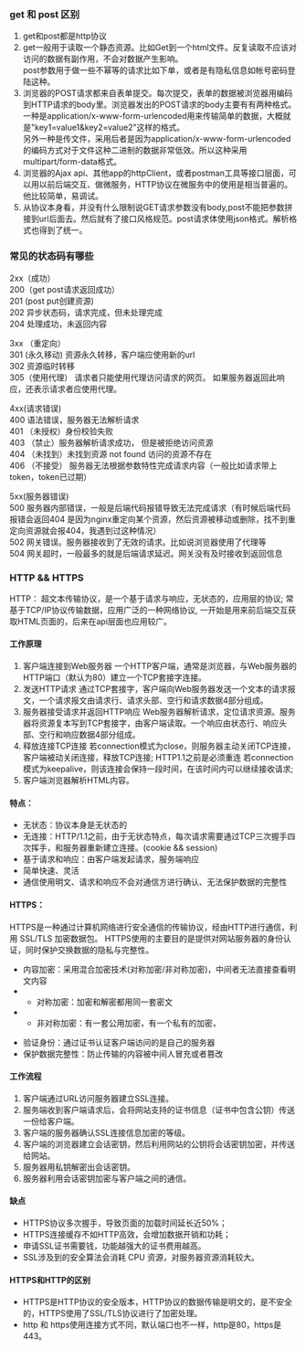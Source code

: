 ### get 和 post 区别
1. get和post都是http协议  
2. get一般用于读取一个静态资源。比如Get到一个html文件。反复读取不应该对访问的数据有副作用，不会对数据产生影响。  
   post参数用于做一些不幂等的请求比如下单，或者是有隐私信息如帐号密码登陆这种。  
3. 浏览器的POST请求都来自表单提交。每次提交，表单的数据被浏览器用编码到HTTP请求的body里。浏览器发出的POST请求的body主要有有两种格式。  
一种是application/x-www-form-urlencoded用来传输简单的数据，大概就是"key1=value1&key2=value2"这样的格式。  
另外一种是传文件，采用后者是因为application/x-www-form-urlencoded的编码方式对于文件这种二进制的数据非常低效。所以这种采用multipart/form-data格式。  
4. 浏览器的Ajax api、其他app的httpClient，或者postman工具等接口层面，可以用以前后端交互、做微服务，HTTP协议在微服务中的使用是相当普遍的。他比较简单，易调试。  
5. 从协议本身看，并没有什么限制说GET请求参数没有body,post不能把参数拼接到url后面去。然后就有了接口风格规范。post请求体使用json格式。解析格式也得到了统一。


### 常见的状态码有哪些
2xx（成功）  
200（get post请求返回成功）  
201 (post put创建资源)  
202 异步状态码，请求完成，但未处理完成  
204 处理成功，未返回内容  

3xx （重定向）  
301 (永久移动) 资源永久转移，客户端应使用新的url  
302 资源临时转移  
305（使用代理） 请求者只能使用代理访问请求的网页。 如果服务器返回此响应，还表示请求者应使用代理。   

4xx(请求错误)  
400 语法错误，服务器无法解析请求  
401 （未授权）身份校验失败  
403 （禁止）服务器解析请求成功， 但是被拒绝访问资源  
404 （未找到）未找到资源 not found 访问的资源不存在  
406 （不接受） 服务器无法根据参数特性完成请求内容（一般比如请求带上token，token已过期）  

5xx(服务器错误)  
500 服务器内部错误，一般是后端代码报错导致无法完成请求（有时候后端代码报错会返回404  是因为nginx重定向某个资源，然后资源被移动或删除，找不到重定向资源就会报404，我遇到过这种情况）  
502 网关错误。服务器接收到了无效的请求。比如说浏览器使用了代理等  
504 网关超时，一般最多的就是后端请求延迟。网关没有及时接收到返回信息

 
### HTTP && HTTPS
HTTP：
超文本传输协议，是一个基于请求与响应，无状态的，应用层的协议;
常基于TCP/IP协议传输数据，应用广泛的一种网络协议, 一开始是用来前后端交互获取HTML页面的，后来在api层面也应用较广。
#### 工作原理
1. 客户端连接到Web服务器
一个HTTP客户端，通常是浏览器，与Web服务器的HTTP端口（默认为80）建立一个TCP套接字连接。
2. 发送HTTP请求
通过TCP套接字，客户端向Web服务器发送一个文本的请求报文，一个请求报文由请求行、请求头部、空行和请求数据4部分组成。
3. 服务器接受请求并返回HTTP响应
Web服务器解析请求，定位请求资源。服务器将资源复本写到TCP套接字，由客户端读取。一个响应由状态行、响应头部、空行和响应数据4部分组成。
4. 释放连接TCP连接
若connection模式为close，则服务器主动关闭TCP连接，客户端被动关闭连接，释放TCP连接; HTTP1.1之前是必须重连
若connection模式为keepalive，则该连接会保持一段时间，在该时间内可以继续接收请求;
5. 客户端浏览器解析HTML内容。

#### 特点：
+ 无状态：协议本身是无状态的
+ 无连接：HTTP/1.1之前，由于无状态特点，每次请求需要通过TCP三次握手四次挥手，和服务器重新建立连接。(cookie && session)
+ 基于请求和响应：由客户端发起请求，服务端响应
+ 简单快速、灵活
+ 通信使用明文、请求和响应不会对通信方进行确认、无法保护数据的完整性

#### HTTPS：
HTTPS是一种通过计算机网络进行安全通信的传输协议，经由HTTP进行通信，利用 SSL/TLS 加密数据包。
HTTPS使用的主要目的是提供对网站服务器的身份认证，同时保护交换数据的隐私与完整性。

- 内容加密：采用混合加密技术(对称加密/非对称加密)，中间者无法直接查看明文内容  
- - 对称加密：加密和解密都用同一套密文
- - 非对称加密：有一套公用加密，有一个私有的加密，
+ 验证身份：通过证书认证客户端访问的是自己的服务器
+ 保护数据完整性：防止传输的内容被中间人冒充或者篡改

#### 工作流程
1. 客户端通过URL访问服务器建立SSL连接。
2. 服务端收到客户端请求后，会将网站支持的证书信息（证书中包含公钥）传送一份给客户端。
3. 客户端的服务器确认SSL连接信息加密的等级。
4. 客户端的浏览器建立会话密钥，然后利用网站的公钥将会话密钥加密，并传送给网站。
5. 服务器用私钥解密出会话密钥。
6. 服务器利用会话密钥加密与客户端之间的通信。

#### 缺点
+ HTTPS协议多次握手，导致页面的加载时间延长近50%；
+ HTTPS连接缓存不如HTTP高效，会增加数据开销和功耗；
+ 申请SSL证书需要钱，功能越强大的证书费用越高。
+ SSL涉及到的安全算法会消耗 CPU 资源，对服务器资源消耗较大。

#### HTTPS和HTTP的区别
+ HTTPS是HTTP协议的安全版本，HTTP协议的数据传输是明文的，是不安全的，HTTPS使用了SSL/TLS协议进行了加密处理。
+ http 和 https使用连接方式不同，默认端口也不一样，http是80，https是443。
